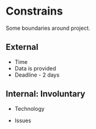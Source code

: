 # Constrains

Some boundaries around project.

## External

- Time
- Data is provided
- Deadline - 2 days

## Internal: Involuntary

- Technology

- Issues

